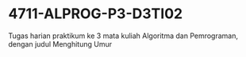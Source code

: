 # 4711-ALPROG-P3-D3TI02
Tugas harian praktikum ke 3 mata kuliah Algoritma dan Pemrograman, dengan judul Menghitung Umur
